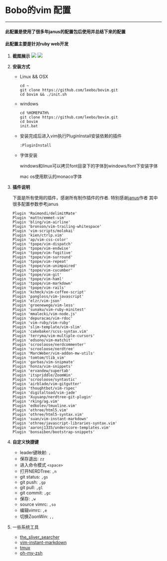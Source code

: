 # Bobo的vim 配置
---
#### 此配置是使用了很多年janus的配置包后使用并总结下来的配置
#### 此配置主要是针对ruby web开发
1. **截图展示**
  ![](http://s1.momo.moda/2015/04/16/1c1d4df596d01da60385f0bb17a4a9e0.png)
  ![](http://s1.momo.moda/2015/04/16/217eedd1ba8c592db97d0dbe54c7adfc.png)
2. **安装方式**
    * Linux && OSX

      ```
      cd ~
      git clone https://github.com/leebo/bovim.git
      cd bovim && ./init.sh
      ```
    * windows

      ```
      cd %HOMEPATH%
      git clone https://github.com/leebo/bovim.git
      cd bovim
      init.bat
      ```
    * 安装完成后进入vim执行PluginInstall安装依赖的插件

      ```
      :PluginInstall
      ```
    * 字体安装

      windows和linux可以拷贝font目录下的字体到windows/font下安装字体

      mac os使用默认的monaco字体

3. **插件说明**

    下面是所有使用的插件，感谢所有制作插件的作者.
    特别感谢[janus](https://github.com/carlhuda/janus)作者 其中很多配置参数参考janus
    ```viml
    Plugin 'Raimondi/delimitMate'
    Plugin 'mattn/emmet-vim'
    Plugin 'bling/vim-airline'
    Plugin 'bronson/vim-trailing-whitespace'
    Plugin 'vim-scripts/molokai'
    Plugin 'kien/ctrlp.vim'
    Plugin 'ap/vim-css-color'
    Plugin 'tpope/vim-dispatch'
    Plugin 'tpope/vim-endwise'
    Plugin 'tpope/vim-fugitive'
    Plugin 'tpope/vim-surround'
    Plugin 'tpope/vim-repeat'
    Plugin 'tpope/vim-unimpaired'
    Plugin 'tpope/vim-cucumber'
    Plugin 'tpope/vim-git'
    Plugin 'tpope/vim-haml'
    Plugin 'tpope/vim-markdown'
    Plugin 'tpope/vim-rails'
    Plugin 'kchmck/vim-coffee-script'
    Plugin 'pangloss/vim-javascript'
    Plugin 'elzr/vim-json'
    Plugin 'groenewege/vim-less'
    Plugin 'sunaku/vim-ruby-minitest'
    Plugin 'mmalecki/vim-node.js'
    Plugin 'depuracao/vim-rdoc'
    Plugin 'vim-ruby/vim-ruby'
    Plugin 'slim-template/vim-slim'
    Plugin 'cakebaker/scss-syntax.vim'
    Plugin 'terryma/vim-multiple-cursors'
    Plugin 'edsono/vim-matchit'
    Plugin 'scrooloose/nerdcommenter'
    Plugin 'scrooloose/nerdtree'
    Plugin 'MarcWeber/vim-addon-mw-utils'
    Plugin 'tomtom/tlib_vim'
    Plugin 'garbas/vim-snipmate'
    Plugin 'honza/vim-snippets'
    Plugin 'ervandew/supertab'
    Plugin 'itspriddle/ZoomWin'
    Plugin 'scrooloose/syntastic'
    Plugin 'airblade/vim-gitgutter'
    Plugin 'thoughtbot/vim-rspec'
    Plugin 'digitaltoad/vim-jade'
    Plugin 'Xuyuanp/nerdtree-git-plugin'
    Plugin 'rking/ag.vim'
    Plugin 'edkolev/tmuxline.vim'
    Plugin 'othree/html5.vim'
    Plugin 'othree/html5-syntax.vim'
    Plugin 'suan/vim-instant-markdown'
    Plugin 'othree/javascript-libraries-syntax.vim'
    Plugin 'aaronj1335/underscore-templates.vim'
    Plugin 'bonsaiben/bootstrap-snippets'
    ```
4. **自定义快捷键**
    * leader键映射: `,`
    * 保存退出: `zz`
    * 进入命令模式   `<space>`
    * 打开NERDTree: `,n`
    * git status:  `,gs`
    * git push:   `,gp`
    * git pull:   `,gl`
    * git commit:   `,gc`
    * 保存:   `,w`
    * source vimrc:  `,so`
    * 编辑vimrc:  `,e`
    * 切换ZoonWin:  `,,`

5. 一些系统工具
    * [the_sliver_searcher](https://github.com/ggreer/the_silver_searcher)
    * [vim-instant-markdown](https://github.com/suan/vim-instant-markdown)
    * [tmux](http://tmux.sourceforge.net)
    * [oh-my-zsh](https://github.com/robbyrussell/oh-my-zsh)
